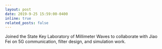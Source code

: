 ```yaml
---
layout: post
date: 2019-9-25 15:59:00-0400
inline: true
related_posts: false
---
```


Joined the State Key Laboratory of Millimeter Waves to collaborate with Jiao Fei on 5G communication, filter design, and simulation work.
